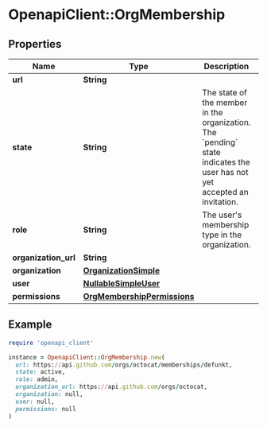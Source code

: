 # OpenapiClient::OrgMembership

## Properties

| Name | Type | Description | Notes |
| ---- | ---- | ----------- | ----- |
| **url** | **String** |  |  |
| **state** | **String** | The state of the member in the organization. The &#x60;pending&#x60; state indicates the user has not yet accepted an invitation. |  |
| **role** | **String** | The user&#39;s membership type in the organization. |  |
| **organization_url** | **String** |  |  |
| **organization** | [**OrganizationSimple**](OrganizationSimple.md) |  |  |
| **user** | [**NullableSimpleUser**](NullableSimpleUser.md) |  |  |
| **permissions** | [**OrgMembershipPermissions**](OrgMembershipPermissions.md) |  | [optional] |

## Example

```ruby
require 'openapi_client'

instance = OpenapiClient::OrgMembership.new(
  url: https://api.github.com/orgs/octocat/memberships/defunkt,
  state: active,
  role: admin,
  organization_url: https://api.github.com/orgs/octocat,
  organization: null,
  user: null,
  permissions: null
)
```

